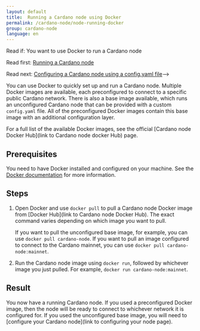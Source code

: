 ```yaml
---
layout: default
title:  Running a Cardano node using Docker
permalink: /cardano-node/node-running-docker
group: cardano-node
language: en
---
```

Read if: You want to use Docker to run a Cardano node

Read first: [Running a Cardano node](../2020-01-04-cardano-node.md)

Read next: [Configuring a Cardano node using a config.yaml file](2020-01-04-node-troubleshooting.md)-->

You can use Docker to quickly set up and run a Cardano node. Multiple Docker images are available, each preconfigured to connect to a specific public Cardano network. There is also a base image available, which runs an unconfigured Cardano node that can be provided with a custom `config.yaml` file. All of the preconfigured Docker images contain this base image with an additional configuration layer.

For a full list of the available Docker images, see the official [Cardano node Docker Hub](link to Cardano node docker Hub) page. <!-- Do we need to define the PIN format here too?-->

## Prerequisites
You need to have Docker installed and configured on your machine. See the [Docker documentation](https://docs.docker.com/install/) for more information.

## Steps
1. Open Docker and use `docker pull` to pull a Cardano node Docker image from [Docker Hub](link to Cardano node Docker Hub). The exact command varies depending on which image you want to pull.

   If you want to pull the unconfigured base image, for example, you can use `docker pull cardano-node`. If you want to pull an image configured to connect to the Cardano mainnet, you can use `docker pull cardano-node:mainnet`.
2. Run the Cardano node image using `docker run`, followed by whichever image you just pulled. For example, `docker run cardano-node:mainnet`.

## Result
You now have a running Cardano node. If you used a preconfigured Docker image, then the node will be ready to connect to whichever network it is configured for. If you used the unconfigured base image, you will need to [configure your Cardano node](link to configuring your node page).
